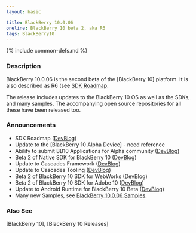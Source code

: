 ```yaml
---
layout: basic

title: BlackBerry 10.0.06
oneline: BlackBerry 10 beta 2, aka R6
tags: BlackBerry10
---
```

{% include common-defs.md %}

### Description 

BlackBerry 10.0.06 is the second beta of the [BlackBerry 10] platform.  It is
also described as R6 (see [SDK Roadmap](http://devblog.blackberry.com/2012/07/blackberry-10-beta-sdk-updates/).

The release includes updates to the BlackBerry 10 OS as well as the SDKs, and many samples.
The accompanying open source repositories for all these have been released too.

### Announcements

* SDK Roadmap ([DevBlog](http://devblog.blackberry.com/2012/07/blackberry-10-beta-sdk-updates/))
* Update to the [BlackBerry 10 Alpha Device] - need reference
* Ability to submit BB10 Applications for Alpha community ([DevBlog](http://devblog.blackberry.com/2012/07/blackberry-10-beta-sdk-updates/))
* Beta 2 of Native SDK for BlackBerry 10 ([DevBlog](http://devblog.blackberry.com/2012/07/native-sdk-update-improvements/))
* Update to Cascades Framework ([DevBlog](http://devblog.blackberry.com/2012/07/cascades-ui-framework-beta-2-updates/))
* Update to Cascades Tooling ([DevBlog](http://devblog.blackberry.com/2012/07/cascades-tooling-beta-2/))
* Beta 2 of BlackBerry 10 SDK for WebWorks ([DevBlog](http://devblog.blackberry.com/2012/07/webworks-beta-july/))
* Beta 2 of BlackBerry 10 SDK for Adobe 10 ([DevBlog](http://devblog.blackberry.com/2012/07/using-the-invocation-framework-from-actionscript-2/))
* Update to Android Runtime for BlackBerry 10 Beta ([DevBlog](http://devblog.blackberry.com/2012/07/android-runtime-for-blackberry-10-beta/))
* Many new Samples, see [BlackBerry 10.0.06 Samples](BlackBerry_10_0_06_Samples.html).


### Also See
[BlackBerry 10], [BlackBerry 10 Releases]

 
 
